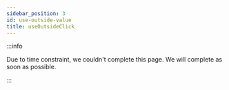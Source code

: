 ```yaml
---
sidebar_position: 3
id: use-outside-value
title: useOutsideClick
---
```


:::info

Due to time constraint, we couldn't complete this page. We will complete as soon as possible.

:::
